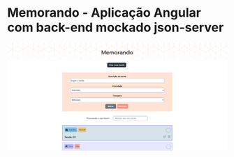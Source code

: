 # Memorando - Aplicação Angular com back-end mockado json-server

![screenshot](https://github.com/oadcavalcante/memorando-angular-animations/blob/main/src/assets/imagens/screenshot.png)
